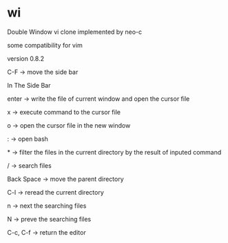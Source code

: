 # wi 

Double Window vi clone implemented by neo-c

some compatibility for vim

version 0.8.2

C-F → move the side bar

In The Side Bar

enter → write the file of current window and open the cursor file

x → execute command to the cursor file

o → open the cursor file in the new window

: → open bash

\* → filter the files in the current directory by the result of inputed command

/ → search files

Back Space → move the parent directory

C-l → reread the current directory

n → next the searching files

N → preve the searching files

C-c, C-f → return the editor
